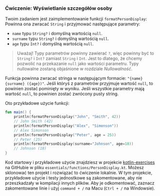 ### Ćwiczenie: Wyświetlanie szczegółów osoby

Twoim zadaniem jest zaimplementowanie funkcji `formatPersonDisplay`: Powinna ona zwracać `String` i przyjmować następujące parametry:
* `name` typu `String?` i domyślną wartością `null`.
* `surname` typu `String?` i domyślną wartością `null`.
* `age` typu `Int?` i domyślną wartością `null`.

> Uważaj! Typy parametrów powinny zawierać `?`, więc powinny być to `String?` i `Int?` zamiast `String` i `Int`. Jest to dlatego, że chcemy pozwolić na przekazanie `null` jako wartości parametru. Typy nullowalne zostaną objaśnione w rozdziale *Nullowalność*.

Funkcja powinna zwracać stringa w następującym formacie: `"{name} {surname} ({age})"`. Jeśli któryś z parametrów przyjmuje wartość `null`, to powinien zostać pominięty w wyniku. Jeśli wszystkie parametry mają wartość `null`, to powinien zostać zwrócony pusty string.

Oto przykładowe użycie funkcji:

```kotlin
fun main() {
    println(formatPersonDisplay("John", "Smith", 42))
    // John Smith (42)
    println(formatPersonDisplay("Alex", "Simonson"))
    // Alex Simonson
    println(formatPersonDisplay("Peter", age = 25))
    // Peter (25)
    println(formatPersonDisplay(surname="Johnson", age=18))
    // Johnson (18)
}
```

Kod startowy i przykładowe użycie znajdziesz w projekcie [kotlin-exercises](https://github.com/MarcinMoskala/kotlin-exercises) na GitHubie w pliku `essentials/functions/PersonDisplay.kt`. Możesz sklonować ten projekt i rozwiązać to ćwiczenie lokalnie. W tym projekcie, przykładowe użycie i testy jednostkowe są zakomentowane, aby nie przeszkadzały w kompilacji innych plików. Aby je odkomentować, zaznacz zakomentowane linie i użyj `command + /` na Macu (`Ctrl + /` na Windowsie).
